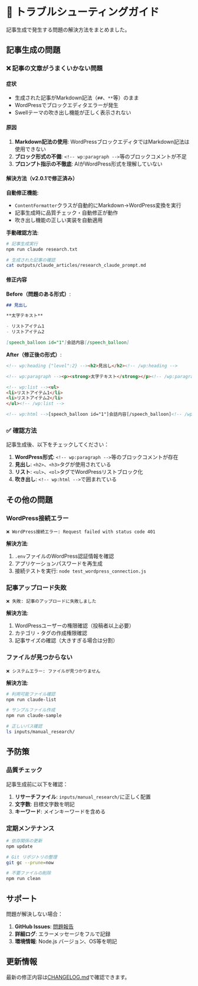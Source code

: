 # 🔧 トラブルシューティングガイド

記事生成で発生する問題の解決方法をまとめました。

## 記事生成の問題

### ❌ 記事の文章がうまくいかない問題

#### 症状
- 生成された記事がMarkdown記法（`##`、`**`等）のまま
- WordPressでブロックエディタエラーが発生
- Swellテーマの吹き出し機能が正しく表示されない

#### 原因
1. **Markdown記法の使用**: WordPressブロックエディタではMarkdown記法は使用できない
2. **ブロック形式の不備**: `<!-- wp:paragraph -->`等のブロックコメントが不足
3. **プロンプト指示の不徹底**: AIがWordPress形式を理解していない

#### 解決方法（v2.0.1で修正済み）

**自動修正機能**:
- `ContentFormatter`クラスが自動的にMarkdown→WordPress変換を実行
- 記事生成時に品質チェック・自動修正が動作
- 吹き出し機能の正しい実装を自動適用

**手動確認方法**:
```bash
# 記事生成実行
npm run claude research.txt

# 生成された記事の確認
cat outputs/claude_articles/research_claude_prompt.md
```

#### 修正内容

**Before（問題のある形式）**:
```markdown
## 見出し

**太字テキスト**

- リストアイテム1
- リストアイテム2

[speech_balloon id="1"]会話内容[/speech_balloon]
```

**After（修正後の形式）**:
```html
<!-- wp:heading {"level":2} --><h2>見出し</h2><!-- /wp:heading -->

<!-- wp:paragraph --><p><strong>太字テキスト</strong></p><!-- /wp:paragraph -->

<!-- wp:list --><ul>
<li>リストアイテム1</li>
<li>リストアイテム2</li>
</ul><!-- /wp:list -->

<!-- wp:html -->[speech_balloon id="1"]会話内容[/speech_balloon]<!-- /wp:html -->
```

### ✅ 確認方法

記事生成後、以下をチェックしてください：

1. **WordPress形式**: `<!-- wp:paragraph -->`等のブロックコメントが存在
2. **見出し**: `<h2>`、`<h3>`タグが使用されている
3. **リスト**: `<ul>`、`<ol>`タグでWordPressリストブロック化
4. **吹き出し**: `<!-- wp:html -->`で囲まれている

## その他の問題

### WordPress接続エラー
```
❌ WordPress接続エラー: Request failed with status code 401
```

**解決方法**:
1. `.env`ファイルのWordPress認証情報を確認
2. アプリケーションパスワードを再生成
3. 接続テストを実行: `node test_wordpress_connection.js`

### 記事アップロード失敗
```
❌ 失敗: 記事のアップロードに失敗しました
```

**解決方法**:
1. WordPressユーザーの権限確認（投稿者以上必要）
2. カテゴリ・タグの作成権限確認
3. 記事サイズの確認（大きすぎる場合は分割）

### ファイルが見つからない
```
❌ システムエラー: ファイルが見つかりません
```

**解決方法**:
```bash
# 利用可能ファイル確認
npm run claude-list

# サンプルファイル作成
npm run claude-sample

# 正しいパス確認
ls inputs/manual_research/
```

## 予防策

### 品質チェック
記事生成前に以下を確認：

1. **リサーチファイル**: `inputs/manual_research/`に正しく配置
2. **文字数**: 目標文字数を明記
3. **キーワード**: メインキーワードを含める

### 定期メンテナンス
```bash
# 依存関係の更新
npm update

# Git リポジトリの整理
git gc --prune=now

# 不要ファイルの削除
npm run clean
```

## サポート

問題が解決しない場合：

1. **GitHub Issues**: [問題報告](https://github.com/Ezark213/blog-prompt/issues)
2. **詳細ログ**: エラーメッセージをフルで記録
3. **環境情報**: Node.js バージョン、OS等を明記

## 更新情報

最新の修正内容は[CHANGELOG.md](docs/CHANGELOG.md)で確認できます。